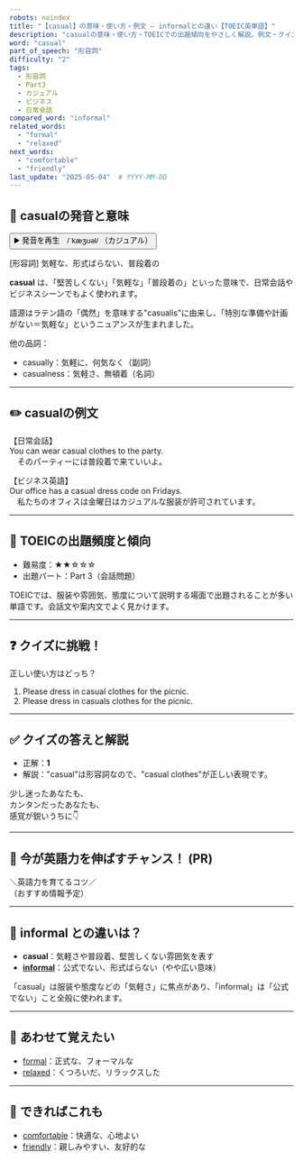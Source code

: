 ```yaml
---
robots: noindex
title: "【casual】の意味・使い方・例文 ― informalとの違い【TOEIC英単語】"
description: "casualの意味・使い方・TOEICでの出題傾向をやさしく解説。例文・クイズ付きでinformalとの違いもわかりやすく学べます。"
word: "casual"
part_of_speech: "形容詞"
difficulty: "2"
tags:
  - 形容詞
  - Part3
  - カジュアル
  - ビジネス
  - 日常会話
compared_word: "informal"
related_words:
  - "formal"
  - "relaxed"
next_words:
  - "comfortable"
  - "friendly"
last_update: "2025-05-04"  # YYYY-MM-DD
---
```


## 🔰 casualの発音と意味

<button class="play-audio" onclick="playTTS('casual')">
  <span class="play-audio-main">
    ▶️ 発音を再生　/ˈkæʒuəl/
  </span>
  <span class="play-audio-sub">
    （カジュアル）
  </span>
</button>

[形容詞] 気軽な、形式ばらない、普段着の

**casual** は、「堅苦しくない」「気軽な」「普段着の」といった意味で、日常会話やビジネスシーンでもよく使われます。

語源はラテン語の「偶然」を意味する"casualis"に由来し、「特別な準備や計画がない＝気軽な」というニュアンスが生まれました。

他の品詞：  
- casually：気軽に、何気なく（副詞）
- casualness：気軽さ、無頓着（名詞）

---

## ✏️ casualの例文

【日常会話】  
You can wear casual clothes to the party.  
　そのパーティーには普段着で来ていいよ。

【ビジネス英語】  
Our office has a casual dress code on Fridays.  
　私たちのオフィスは金曜日はカジュアルな服装が許可されています。

---

## 🎯 TOEICの出題頻度と傾向

- 難易度：★★☆☆☆
- 出題パート：Part 3（会話問題）

TOEICでは、服装や雰囲気、態度について説明する場面で出題されることが多い単語です。会話文や案内文でよく見かけます。

---

## ❓ クイズに挑戦！

正しい使い方はどっち？

1. Please dress in casual clothes for the picnic.  
2. Please dress in casuals clothes for the picnic.

---

## ✅ クイズの答えと解説

- 正解：**1**
- 解説："casual"は形容詞なので、"casual clothes"が正しい表現です。

少し迷ったあなたも、  
カンタンだったあなたも、  
感覚が鋭いうちに👇️

---

## 🚀 今が英語力を伸ばすチャンス！ (PR)

<div class="info-center">
＼英語力を育てるコツ／<br>  
（おすすめ情報予定）
</div>

---

## 🤔  informal との違いは？

- **casual**：気軽さや普段着、堅苦しくない雰囲気を表す
- **[informal](/informal)**：公式でない、形式ばらない（やや広い意味）

「casual」は服装や態度などの「気軽さ」に焦点があり、「informal」は「公式でない」こと全般に使われます。

---

## 🧩 あわせて覚えたい

- [formal](/formal)：正式な、フォーマルな
- [relaxed](/relaxed)：くつろいだ、リラックスした

---

## 📖 できればこれも

- [comfortable](/comfortable)：快適な、心地よい
- [friendly](/friendly)：親しみやすい、友好的な

<!-- cvid: aid06_bid04 -->
